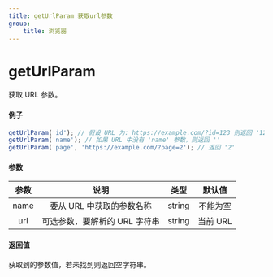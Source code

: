 ```yaml
---
title: getUrlParam 获取url参数
group:
    title: 浏览器
---
```


# getUrlParam

获取 URL 参数。

#### 例子

```ts
getUrlParam('id'); // 假设 URL 为: https://example.com/?id=123 则返回 '123'
getUrlParam('name'); // 如果 URL 中没有 'name' 参数，则返回 ''
getUrlParam('page', 'https://example.com/?page=2'); // 返回 '2'
```

#### 参数

| 参数 |             说明              |  类型  |  默认值  |
| :--: | :---------------------------: | :----: | :------: |
| name |   要从 URL 中获取的参数名称   | string | 不能为空 |
| url  | 可选参数，要解析的 URL 字符串 | string | 当前 URL |

#### 返回值

获取到的参数值，若未找到则返回空字符串。
